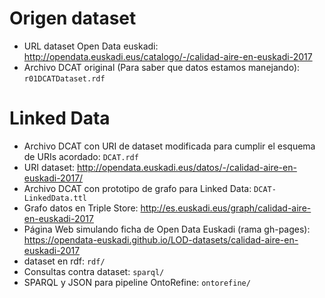 # Origen dataset

* URL dataset Open Data euskadi: http://opendata.euskadi.eus/catalogo/-/calidad-aire-en-euskadi-2017
* Archivo DCAT original (Para saber que datos estamos manejando): `r01DCATDataset.rdf`

# Linked Data

* Archivo DCAT con URI de dataset modificada para cumplir el esquema de URIs acordado: `DCAT.rdf`
* URI dataset: http://opendata.euskadi.eus/datos/-/calidad-aire-en-euskadi-2017/
* Archivo DCAT con prototipo de grafo para Linked Data: `DCAT-LinkedData.ttl`
* Grafo datos en Triple Store: http://es.euskadi.eus/graph/calidad-aire-en-euskadi-2017
* Página Web simulando ficha de Open Data Euskadi (rama gh-pages): https://opendata-euskadi.github.io/LOD-datasets/calidad-aire-en-euskadi-2017 
* dataset en rdf: `rdf/`
* Consultas contra dataset: `sparql/`
* SPARQL y JSON para pipeline OntoRefine: `ontorefine/`

